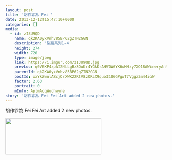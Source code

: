 ```yaml
---
layout: post
title: '胡作霏為 Fei ' 
date: 2013-12-12T15:47:10+0000 
categories: [] 
media:
  - id: zI3U9QD
    name: qk2KA0yxVnhv85BP62gZTN2GGN
    description: '裂牆系列1-4'   
    height: 274
    width: 720
    type: image/jpeg
    link: https://i.imgur.com/zI3U9QD.jpg
    prevLoc: q0V6KP4zpAI2NLLgBz8OuKr4YGkKrAHVOW6YK6wMHzy7XQ18AWinwryAnYn6h5LO024PMKhyj9MZ6JWAtG6xoN5D9XcMkAQ16lKDiV9r2qLMynHzBjxNzAKGT1E7g4Vy7rtyqNNnRNBYck2KGkL0EDHMRRNxj5r7iVgY7llG6OC8wYrNLWZ5H5jGGVq1kBFJBk17yMQPHRNMMOOlNAU56WP0BLO3sV3AJRq8QDUvVRjR76QAFPr
    parentId: qk2KA0yxVnhv85BP62gZTN2GGN
    postId: xxYkZwnlABcjQrXWK22RtV8zORLX9quo3186GPgwT7Vggz3m44ioW
    factor: 2.63
    portrait: 0
    mInfo: AplmAcqWuchwyne
story: '胡作霏為 Fei Fei Art added 2 new photos.'  
---
```


胡作霏為 Fei Fei Art added 2 new photos.


[//]: #media:  
<a href="https://i.imgur.com/zI3U9QD.jpg"><img src="https://i.imgur.com/zI3U9QD.jpg" height="114" width="300" /></a> 
 
